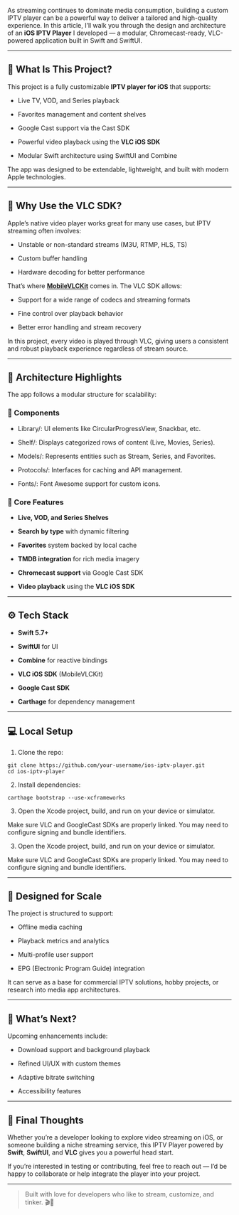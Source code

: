 
As streaming continues to dominate media consumption, building a custom IPTV player can be a powerful way to deliver a tailored and high-quality experience. In this article, I’ll walk you through the design and architecture of an **iOS IPTV Player** I developed — a modular, Chromecast-ready, VLC-powered application built in Swift and SwiftUI.

---

## **🎯 What Is This Project?**

This project is a fully customizable **IPTV player for iOS** that supports:

- Live TV, VOD, and Series playback

- Favorites management and content shelves

- Google Cast support via the Cast SDK

- Powerful video playback using the **VLC iOS SDK**

- Modular Swift architecture using SwiftUI and Combine

The app was designed to be extendable, lightweight, and built with modern Apple technologies.

---

## **🎥 Why Use the VLC SDK?**

Apple’s native video player works great for many use cases, but IPTV streaming often involves:

- Unstable or non-standard streams (M3U, RTMP, HLS, TS)

- Custom buffer handling

- Hardware decoding for better performance

That’s where [**MobileVLCKit**](https://wiki.videolan.org/VLCKit/) comes in. The VLC SDK allows:

- Support for a wide range of codecs and streaming formats

- Fine control over playback behavior

- Better error handling and stream recovery

In this project, every video is played through VLC, giving users a consistent and robust playback experience regardless of stream source.

---

## **🧱 Architecture Highlights**

The app follows a modular structure for scalability:

### **🔹 Components**

- Library/: UI elements like CircularProgressView, Snackbar, etc.

- Shelf/: Displays categorized rows of content (Live, Movies, Series).

- Models/: Represents entities such as Stream, Series, and Favorites.

- Protocols/: Interfaces for caching and API management.

- Fonts/: Font Awesome support for custom icons.

### **🔹 Core Features**

- **Live, VOD, and Series Shelves**

- **Search by type** with dynamic filtering

- **Favorites** system backed by local cache

- **TMDB integration** for rich media imagery

- **Chromecast support** via Google Cast SDK

- **Video playback** using the **VLC iOS SDK**

---

## **⚙️ Tech Stack**

- **Swift 5.7+**

- **SwiftUI** for UI

- **Combine** for reactive bindings

- **VLC iOS SDK** (MobileVLCKit)

- **Google Cast SDK**

- **Carthage** for dependency management

---

## **💻 Local Setup**

1. Clone the repo:

```plaintext
git clone https://github.com/your-username/ios-iptv-player.git
cd ios-iptv-player
```

2. Install dependencies:

```plaintext
carthage bootstrap --use-xcframeworks
```

3. Open the Xcode project, build, and run on your device or simulator.

Make sure VLC and GoogleCast SDKs are properly linked. You may need to configure signing and bundle identifiers.

3. Open the Xcode project, build, and run on your device or simulator.

Make sure VLC and GoogleCast SDKs are properly linked. You may need to configure signing and bundle identifiers.

---

## **🧪 Designed for Scale**

The project is structured to support:

- Offline media caching

- Playback metrics and analytics

- Multi-profile user support

- EPG (Electronic Program Guide) integration

It can serve as a base for commercial IPTV solutions, hobby projects, or research into media app architectures.

---

## **🚀 What’s Next?**

Upcoming enhancements include:

- Download support and background playback

- Refined UI/UX with custom themes

- Adaptive bitrate switching

- Accessibility features

---

## **🌟 Final Thoughts**

Whether you’re a developer looking to explore video streaming on iOS, or someone building a niche streaming service, this IPTV Player powered by **Swift**, **SwiftUI**, and **VLC** gives you a powerful head start.

If you’re interested in testing or contributing, feel free to reach out — I’d be happy to collaborate or help integrate the player into your project.

---

> Built with love for developers who like to stream, customize, and tinker. 🎬📱